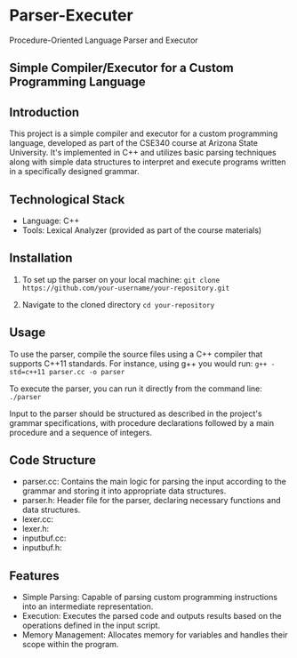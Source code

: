 # Parser-Executer
Procedure-Oriented Language Parser and Executor

## Simple Compiler/Executor for a Custom Programming Language

## Introduction
This project is a simple compiler and executor for a custom programming language, developed as part of the CSE340 course at Arizona State University. It's implemented in C++ and utilizes basic parsing techniques along with simple data structures to interpret and execute programs written in a specifically designed grammar.

## Technological Stack
* Language: C++
* Tools: Lexical Analyzer (provided as part of the course materials)

## Installation
1. To set up the parser on your local machine:
```git clone https://github.com/your-username/your-repository.git```

2. Navigate to the cloned directory
```cd your-repository```

## Usage
To use the parser, compile the source files using a C++ compiler that supports C++11 standards. For instance, using g++ you would run:
```g++ -std=c++11 parser.cc -o parser```

To execute the parser, you can run it directly from the command line:
```./parser```

Input to the parser should be structured as described in the project's grammar specifications, with procedure declarations followed by a main procedure and a sequence of integers.

## Code Structure
* parser.cc: Contains the main logic for parsing the input according to the grammar and storing it into appropriate data structures.
* parser.h: Header file for the parser, declaring necessary functions and data structures.
* lexer.cc:
* lexer.h:
* inputbuf.cc:
* inputbuf.h:

## Features
* Simple Parsing: Capable of parsing custom programming instructions into an intermediate representation.
* Execution: Executes the parsed code and outputs results based on the operations defined in the input script.
* Memory Management: Allocates memory for variables and handles their scope within the program.
